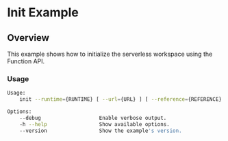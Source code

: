 # Init Example

## Overview

This example shows how to initialize the serverless workspace using the Function API.

### Usage

```bash
Usage:
	init --runtime={RUNTIME} [ --url={URL} ] [ --reference={REFERENCE} ] [ --base-dir={PATH} ] [ --dir={DIR} ] [ options ]

Options:
	--debug                   Enable verbose output.
	-h --help                 Show available options.
	--version                 Show the example's version. 
```
